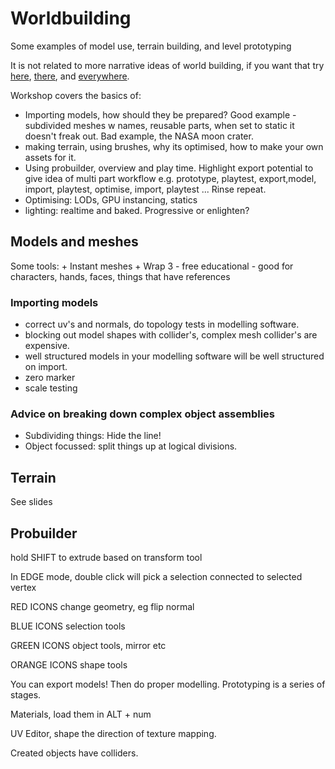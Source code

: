 # Worldbuilding
Some examples of model use, terrain building, and level prototyping

It is not related to more narrative ideas of world building, if you want that try [here](http://worldbuilding.institute/), [there](https://medium.com/universe-factory/a-worldbuilding-checklist-4c1e88f7d1e6), and [everywhere](https://ieeexplore.ieee.org/stamp/stamp.jsp?arnumber=7790997).

Workshop covers the basics of:

+ Importing models, how should they be prepared? Good example - subdivided meshes w names, reusable parts, when set to static it doesn't freak out. Bad example, the NASA moon crater.
+ making terrain, using brushes, why its optimised, how to make your own assets for it.
+ Using probuilder, overview and play time. Highlight export potential to give idea of multi part workflow e.g. prototype, playtest, export,model, import, playtest, optimise, import, playtest ... Rinse repeat.
+ Optimising: LODs, GPU instancing, statics
+ lighting: realtime and baked. Progressive or enlighten?

## Models and meshes

Some tools:
	+ Instant meshes
	+ Wrap 3 - free educational - good for characters, hands, faces, things that have references
  
### Importing models

+ correct uv's and normals, do topology tests in modelling software.
+ blocking out model shapes with collider's, complex mesh collider's are expensive.
+ well structured models in your modelling software will be well structured on import.
+ zero marker
+ scale testing  
  
### Advice on breaking down complex object assemblies

+ Subdividing things: Hide the line!
+ Object focussed: split things up at logical divisions.

## Terrain 

See slides

## Probuilder

hold SHIFT to extrude based on transform tool

In EDGE mode, double click will pick a selection connected to selected vertex

RED ICONS change geometry, eg flip normal

BLUE ICONS selection tools

GREEN ICONS object tools, mirror etc

ORANGE ICONS shape tools

You can export models! Then do proper modelling. Prototyping is a series of stages.

Materials, load them in ALT + num

UV Editor, shape the direction of texture mapping.

Created objects have colliders.
